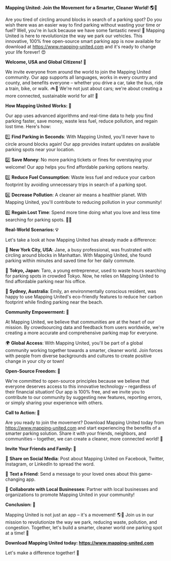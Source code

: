 **Mapping United: Join the Movement for a Smarter, Cleaner World! 🌎💚**

Are you tired of circling around blocks in search of a parking spot? Do you wish there was an easier way to find parking without wasting your time or fuel? Well, you're in luck because we have some fantastic news! 🙌 Mapping United is here to revolutionize the way we park our vehicles. This innovative, 100% free open-source smart parking app is now available for download at https://www.mapping-united.com and it's ready to change your life forever! 😍

**Welcome, USA and Global Citizens! 👋**

We invite everyone from around the world to join the Mapping United community. Our app supports all languages, works in every country and county, and benefits everyone – whether you drive a car, take the bus, ride a train, bike, or walk. 🚲🚌 We're not just about cars; we're about creating a more connected, sustainable world for all! 🌈

**How Mapping United Works: 🤔**

Our app uses advanced algorithms and real-time data to help you find parking faster, save money, waste less fuel, reduce pollution, and regain lost time. Here's how:

1️⃣ **Find Parking in Seconds**: With Mapping United, you'll never have to circle around blocks again! Our app provides instant updates on available parking spots near your location.

2️⃣ **Save Money**: No more parking tickets or fines for overstaying your welcome! Our app helps you find affordable parking options nearby.

3️⃣ **Reduce Fuel Consumption**: Waste less fuel and reduce your carbon footprint by avoiding unnecessary trips in search of a parking spot.

4️⃣ **Decrease Pollution**: A cleaner air means a healthier planet. With Mapping United, you'll contribute to reducing pollution in your community!

5️⃣ **Regain Lost Time**: Spend more time doing what you love and less time searching for parking spots. 🏋️‍♀️

**Real-World Scenarios: 💡**

Let's take a look at how Mapping United has already made a difference:

🌆 **New York City, USA**: Jane, a busy professional, was frustrated with circling around blocks in Manhattan. With Mapping United, she found parking within minutes and saved time for her daily commute.

🚗 **Tokyo, Japan**: Taro, a young entrepreneur, used to waste hours searching for parking spots in crowded Tokyo. Now, he relies on Mapping United to find affordable parking near his office.

🌊 **Sydney, Australia**: Emily, an environmentally conscious resident, was happy to use Mapping United's eco-friendly features to reduce her carbon footprint while finding parking near the beach.

**Community Empowerment: 👥**

At Mapping United, we believe that communities are at the heart of our mission. By crowdsourcing data and feedback from users worldwide, we're creating a more accurate and comprehensive parking map for everyone.

🌍 **Global Access**: With Mapping United, you'll be part of a global community working together towards a smarter, cleaner world. Join forces with people from diverse backgrounds and cultures to create positive change in your city or town!

**Open-Source Freedom: 🚀**

We're committed to open-source principles because we believe that everyone deserves access to this innovative technology – regardless of their financial situation! Our app is 100% free, and we invite you to contribute to our community by suggesting new features, reporting errors, or simply sharing your experience with others.

**Call to Action: 🎉**

Are you ready to join the movement? Download Mapping United today from https://www.mapping-united.com and start experiencing the benefits of a smarter parking solution. Share it with your friends, neighbors, and communities – together, we can create a cleaner, more connected world! 🌟

**Invite Your Friends and Family: 👫**

📣 **Share on Social Media**: Post about Mapping United on Facebook, Twitter, Instagram, or LinkedIn to spread the word.

📲 **Text a Friend**: Send a message to your loved ones about this game-changing app.

🤝 **Collaborate with Local Businesses**: Partner with local businesses and organizations to promote Mapping United in your community!

**Conclusion: 🌟**

Mapping United is not just an app – it's a movement! 🌎💚 Join us in our mission to revolutionize the way we park, reducing waste, pollution, and congestion. Together, let's build a smarter, cleaner world one parking spot at a time! 🌈

**Download Mapping United today: https://www.mapping-united.com**

Let's make a difference together! 💖